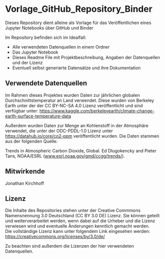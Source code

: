 # Vorlage_GitHub_Repository_Binder

Dieses Repository dient alleine als Vorlage für das Veröffentlichen eines Jupyter Notebooks über GitHub und Binder

Im Repository befinden sich im Idealfall:
* Alle verwendeten Datenquellen in einem Ordner
* Das Jupyter Notebook 
* Dieses Readme File mit Projektbeschreibung, Angaben der Datenquellen und der Lizenz
* Eventuell selbst generierte Datensätze und ihre Dokumentation

## Verwendete Datenquellen
Im Rahmen dieses Projektes wurden Daten zur jährlichen globalen Durchschnittstemperatur an Land verwendet. Diese wurden von Berkeley Earth unter der der CC BY-NC-SA 4.0 Lizenz veröffentlicht und sind verfügbar unter: https://www.kaggle.com/berkeleyearth/climate-change-earth-surface-temperature-data


Außerdem wurden Daten zur Menge an Kohlenstoff in der Atmosphäre verwendet, die unter der ODC-PDDL-1.0 Lizenz unter https://datahub.io/core/co2-ppm veröffentlicht wurden. Die Daten stammen aus der folgenden Quelle:

Trends in Atmospheric Carbon Dioxide, Global. Ed Dlugokencky and Pieter Tans, NOAA/ESRL (www.esrl.noaa.gov/gmd/ccgg/trends/).

## Mitwirkende

Jonathan Kirchhoff

## Lizenz

Die Inhalte des Repositories stehen unter der Creative Commmons Namensnennung 3.0 Deutschland (CC BY 3.0 DE) Lizenz. Sie können geteilt und weiterverarbeitet werden, wenn dabei auf die Urheber und die Lizenz verwiesen wird und eventuelle Änderungen kenntlich gemacht werden.    
Die vollständige Lizenz kann unter folgendem Link eingesehen werden:
https://creativecommons.org/licenses/by/3.0/de/

Zu beachten sind außerdem die Lizenzen der hier verwendeten Datenquellen.
